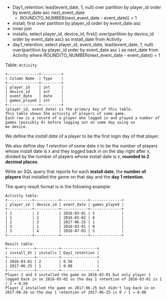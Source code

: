 - Day1_retention; lead(event_date, 1, null) over partition by player_id order by event_date asc next_event_date
  - ROUND(TO_NUMBER(next_event_date - event_date)) = 1
- install; first over partition by player_id order by event_date asc
- inner join
- installs; select player_id, device_id, first() over(partition by device_id order by event_date asc) as install_date from Activity
- day1_retention; select  player_id, event_date, lead(event_date, 1, null) over(partition by player_id order by event_date asc ) as next_date from Activity where ROUND(TO_NUMBER(next_event_date - event_date)) = 1

Table: `Activity`

```
+--------------+---------+
| Column Name  | Type    |
+--------------+---------+
| player_id    | int     |
| device_id    | int     |
| event_date   | date    |
| games_played | int     |
+--------------+---------+
(player_id, event_date) is the primary key of this table.
This table shows the activity of players of some game.
Each row is a record of a player who logged in and played a number of games (possibly 0) before logging out on some day using so
me device.
```

We define the *install date* of a player to be the first login day of that player.

We also define *day 1 retention* of some date `X` to be the number of players whose install date is `X` and they logged back in on the day right after `X`, divided by the number of players whose install date is `X`, **rounded to 2 decimal places**.

Write an SQL query that reports for each **install date**, the **number of players** that installed the game on that day and the **day 1 retention**.

The query result format is in the following example:

```
Activity table:
+-----------+-----------+------------+--------------+
| player_id | device_id | event_date | games_played |
+-----------+-----------+------------+--------------+
| 1         | 2         | 2016-03-01 | 5            |
| 1         | 2         | 2016-03-02 | 6            |
| 2         | 3         | 2017-06-25 | 1            |
| 3         | 1         | 2016-03-01 | 0            |
| 3         | 4         | 2016-07-03 | 5            |
+-----------+-----------+------------+--------------+

Result table:
+------------+----------+----------------+
| install_dt | installs | Day1_retention |
+------------+----------+----------------+
| 2016-03-01 | 2        | 0.50           |
| 2017-06-25 | 1        | 0.00           |
+------------+----------+----------------+
Player 1 and 3 installed the game on 2016-03-01 but only player 1 logged back in on 2016-03-02 so the day 1 retention of 2016-03-01 is 1 / 2 = 0.50
Player 2 installed the game on 2017-06-25 but didn't log back in on 2017-06-26 so the day 1 retention of 2017-06-25 is 0 / 1 = 0.00
```


